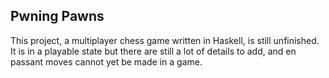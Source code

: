 Pwning Pawns
------------

This project, a multiplayer chess game written in Haskell, is still unfinished.
It is in a playable state but there are still a lot of details to add,
and en passant moves cannot yet be made in a game.
